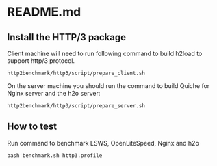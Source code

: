 # README.md
## Install the HTTP/3 package
Client machine will need to run following command to build h2load to support http/3 protocol.
```
http2benchmark/http3/script/prepare_client.sh
```
On the server machine you should run the command to build Quiche for Nginx server and the h2o server: 
```
http2benchmark/http3/script/prepare_server.sh
```

## How to test
Run command to benchmark LSWS, OpenLiteSpeed, Nginx and h2o
```
bash benchmark.sh http3.profile
```
